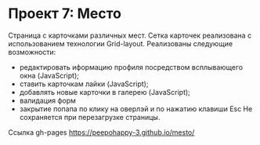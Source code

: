 # Проект 7: Место
Страница с карточками различных мест.
Сетка карточек реализована с использованием технологии Grid-layout.
Реализованы следующие возможности:
- редактировать иформацию профиля посредством всплывающего окна (JavaScript);
- ставить карточкам лайки (JavaScript);
- добавлять новые карточки в галерею (JavaScript);
- валидация форм
- закрытие попапа по клику на оверлэй и по нажатию клавиши Esc
Не сохраняется при перезагрузке страницы.

Ссылка gh-pages
https://peepohappy-3.github.io/mesto/


